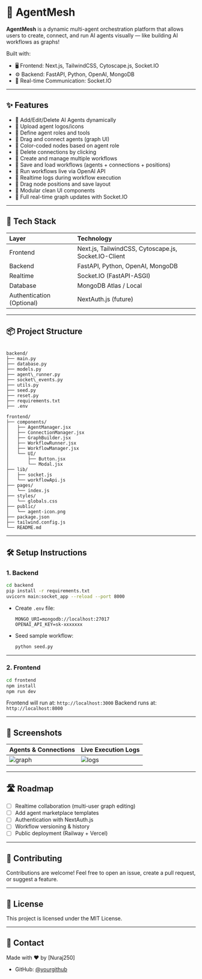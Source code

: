 # 🧠 AgentMesh

**AgentMesh** is a dynamic multi-agent orchestration platform that allows users to create, connect, and run AI agents visually — like building AI workflows as graphs!

Built with:
- 🖥️ Frontend: Next.js, TailwindCSS, Cytoscape.js, Socket.IO
- ⚙️ Backend: FastAPI, Python, OpenAI, MongoDB
- 🔌 Real-time Communication: Socket.IO

---

## ✨ Features

- 🔹 Add/Edit/Delete AI Agents dynamically
- 🔹 Upload agent logos/icons
- 🔹 Define agent roles and tools
- 🔹 Drag and connect agents (graph UI)
- 🔹 Color-coded nodes based on agent role
- 🔹 Delete connections by clicking
- 🔹 Create and manage multiple workflows
- 🔹 Save and load workflows (agents + connections + positions)
- 🔹 Run workflows live via OpenAI API
- 🔹 Realtime logs during workflow execution
- 🔹 Drag node positions and save layout
- 🔹 Modular clean UI components
- 🔹 Full real-time graph updates with Socket.IO

---

## 🚀 Tech Stack

| Layer      | Technology |
|:-----------|:------------|
| Frontend   | Next.js, TailwindCSS, Cytoscape.js, Socket.IO-Client |
| Backend    | FastAPI, Python, OpenAI, MongoDB |
| Realtime   | Socket.IO (FastAPI-ASGI) |
| Database   | MongoDB Atlas / Local |
| Authentication (Optional) | NextAuth.js (future) |

---

## 📦 Project Structure

```

backend/
├── main.py
├── database.py
├── models.py
├── agent\_runner.py
├── socket\_events.py
├── utils.py
├── seed.py
├── reset.py
├── requirements.txt
├── .env

frontend/
├── components/
│   ├── AgentManager.jsx
│   ├── ConnectionManager.jsx
│   ├── GraphBuilder.jsx
│   ├── WorkflowRunner.jsx
│   ├── WorkflowManager.jsx
│   └── UI/
│       ├── Button.jsx
│       └── Modal.jsx
├── lib/
│   ├── socket.js
│   └── workflowApi.js
├── pages/
│   └── index.js
├── styles/
│   └── globals.css
├── public/
│   └── agent-icon.png
├── package.json
├── tailwind.config.js
└── README.md

````

---

## 🛠️ Setup Instructions

### 1. Backend

```bash
cd backend
pip install -r requirements.txt
uvicorn main:socket_app --reload --port 8000
````

* Create `.env` file:

  ```
  MONGO_URI=mongodb://localhost:27017
  OPENAI_API_KEY=sk-xxxxxxx
  ```

* Seed sample workflow:

  ```bash
  python seed.py
  ```

---

### 2. Frontend

```bash
cd frontend
npm install
npm run dev
```

Frontend will run at: `http://localhost:3000`
Backend runs at: `http://localhost:8000`

---

## 📸 Screenshots

| Agents & Connections                                           | Live Execution Logs                                             |
| :------------------------------------------------------------- | :-------------------------------------------------------------- |
| ![graph](https://via.placeholder.com/300x200?text=Agent+Graph) | ![logs](https://via.placeholder.com/300x200?text=Workflow+Logs) |

---

## 🛣️ Roadmap

* [ ] Realtime collaboration (multi-user graph editing)
* [ ] Add agent marketplace templates
* [ ] Authentication with NextAuth.js
* [ ] Workflow versioning & history
* [ ] Public deployment (Railway + Vercel)

---

## 🤝 Contributing

Contributions are welcome! Feel free to open an issue, create a pull request, or suggest a feature.

---

## 📄 License

This project is licensed under the MIT License.

---

## 💬 Contact

Made with ❤️ by \[Nuraj250]

* GitHub: [@yourgithub](https://github.com/Nuraj250)